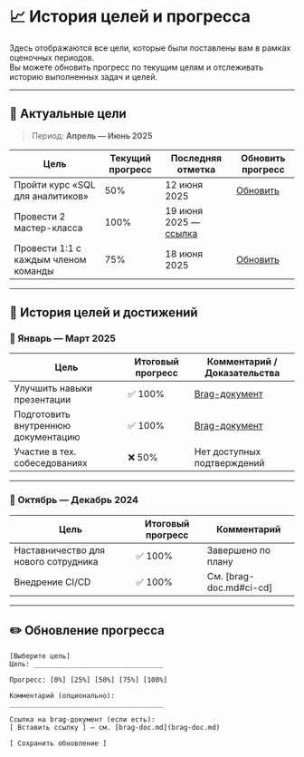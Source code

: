# 📈 История целей и прогресса

Здесь отображаются все цели, которые были поставлены вам в рамках оценочных периодов.  
Вы можете обновить прогресс по текущим целям и отслеживать историю выполненных задач и целей.

---

## 🎯 Актуальные цели

> Период: **Апрель — Июнь 2025**

| Цель                                | Текущий прогресс | Последняя отметка     | Обновить прогресс      |
|-------------------------------------|------------------|------------------------|-------------------------|
| Пройти курс «SQL для аналитиков»   | 50%              | 12 июня 2025           | [Обновить](#обновление-прогресса) |
| Провести 2 мастер-класса            | 100%             | 19 июня 2025 — [ссылка](Prototype_depr/brag-doc.md#masterclass-apr2025) |
| Провести 1:1 с каждым членом команды | 75%              | 18 июня 2025           | [Обновить](#обновление-прогресса) |

---

## 📜 История целей и достижений

### 📆 Январь — Март 2025

| Цель                              | Итоговый прогресс | Комментарий / Доказательства |
|-----------------------------------|-------------------|-------------------------------|
| Улучшить навыки презентации       | ✅ 100%           | [Brag-документ](Prototype_depr/brag-doc.md#presentation-jan2025) |
| Подготовить внутреннюю документацию | ✅ 100%         | [Brag-документ](Prototype_depr/brag-doc.md#docs-q1-2025) |
| Участие в тех. собеседованиях     | ❌ 50%            | Нет доступных подтверждений  |

---

### 📆 Октябрь — Декабрь 2024

| Цель                              | Итоговый прогресс | Комментарий                |
|-----------------------------------|-------------------|-----------------------------|
| Наставничество для нового сотрудника | ✅ 100%         | Завершено по плану         |
| Внедрение CI/CD                   | ✅ 100%           | См. [brag-doc.md#ci-cd]     |

---

## ✏️ Обновление прогресса

```plaintext
[Выберите цель]
Цель: ________________________________

Прогресс: [0%] [25%] [50%] [75%] [100%]

Комментарий (опционально):
______________________________________

Ссылка на brag-документ (если есть):
[ Вставить ссылку ] — см. [brag-doc.md](brag-doc.md)

[ Сохранить обновление ]
